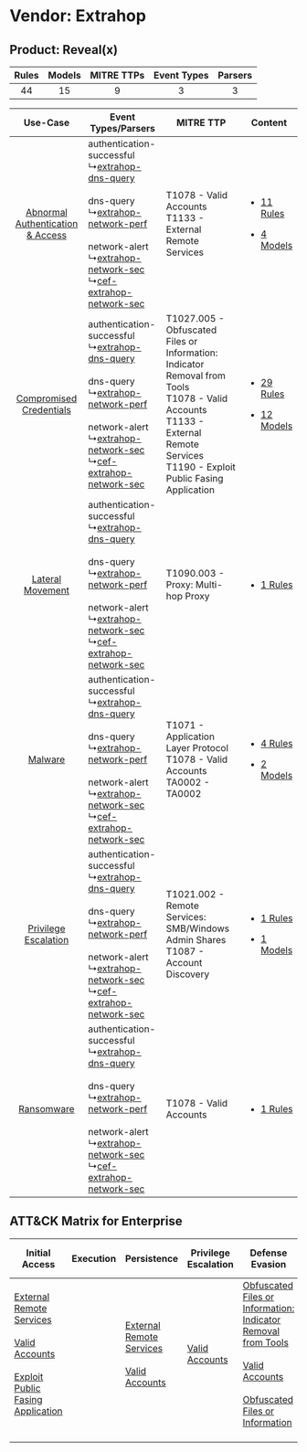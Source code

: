 Vendor: Extrahop
================
Product: Reveal(x)
------------------
| Rules | Models | MITRE TTPs | Event Types | Parsers |
|:-----:|:------:|:----------:|:-----------:|:-------:|
|  44   |   15   |     9      |      3      |    3    |

|    Use-Case    | Event Types/Parsers    | MITRE TTP    | Content    |
|:----:| ---- | ---- | ---- |
| [Abnormal Authentication & Access](../../../UseCases/uc_abnormal_authentication_&_access.md) |  authentication-successful<br> ↳[extrahop-dns-query](Ps/pC_extrahopdnsquery.md)<br><br> dns-query<br> ↳[extrahop-network-perf](Ps/pC_extrahopnetworkperf.md)<br><br> network-alert<br> ↳[extrahop-network-sec](Ps/pC_extrahopnetworksec.md)<br> ↳[cef-extrahop-network-sec](Ps/pC_cefextrahopnetworksec.md)<br> | T1078 - Valid Accounts<br>T1133 - External Remote Services<br>    | [<ul><li>11 Rules</li></ul><ul><li>4 Models</li></ul>](RM/r_m_extrahop_reveal(x)_Abnormal_Authentication_&_Access.md) |
|          [Compromised Credentials](../../../UseCases/uc_compromised_credentials.md)          |  authentication-successful<br> ↳[extrahop-dns-query](Ps/pC_extrahopdnsquery.md)<br><br> dns-query<br> ↳[extrahop-network-perf](Ps/pC_extrahopnetworkperf.md)<br><br> network-alert<br> ↳[extrahop-network-sec](Ps/pC_extrahopnetworksec.md)<br> ↳[cef-extrahop-network-sec](Ps/pC_cefextrahopnetworksec.md)<br> | T1027.005 - Obfuscated Files or Information: Indicator Removal from Tools<br>T1078 - Valid Accounts<br>T1133 - External Remote Services<br>T1190 - Exploit Public Fasing Application<br> | [<ul><li>29 Rules</li></ul><ul><li>12 Models</li></ul>](RM/r_m_extrahop_reveal(x)_Compromised_Credentials.md)         |
|    [Lateral Movement](../../../UseCases/uc_lateral_movement.md)    |  authentication-successful<br> ↳[extrahop-dns-query](Ps/pC_extrahopdnsquery.md)<br><br> dns-query<br> ↳[extrahop-network-perf](Ps/pC_extrahopnetworkperf.md)<br><br> network-alert<br> ↳[extrahop-network-sec](Ps/pC_extrahopnetworksec.md)<br> ↳[cef-extrahop-network-sec](Ps/pC_cefextrahopnetworksec.md)<br> | T1090.003 - Proxy: Multi-hop Proxy<br>    | [<ul><li>1 Rules</li></ul>](RM/r_m_extrahop_reveal(x)_Lateral_Movement.md)    |
|    [Malware](../../../UseCases/uc_malware.md)    |  authentication-successful<br> ↳[extrahop-dns-query](Ps/pC_extrahopdnsquery.md)<br><br> dns-query<br> ↳[extrahop-network-perf](Ps/pC_extrahopnetworkperf.md)<br><br> network-alert<br> ↳[extrahop-network-sec](Ps/pC_extrahopnetworksec.md)<br> ↳[cef-extrahop-network-sec](Ps/pC_cefextrahopnetworksec.md)<br> | T1071 - Application Layer Protocol<br>T1078 - Valid Accounts<br>TA0002 - TA0002<br>    | [<ul><li>4 Rules</li></ul><ul><li>2 Models</li></ul>](RM/r_m_extrahop_reveal(x)_Malware.md)    |
|    [Privilege Escalation](../../../UseCases/uc_privilege_escalation.md)    |  authentication-successful<br> ↳[extrahop-dns-query](Ps/pC_extrahopdnsquery.md)<br><br> dns-query<br> ↳[extrahop-network-perf](Ps/pC_extrahopnetworkperf.md)<br><br> network-alert<br> ↳[extrahop-network-sec](Ps/pC_extrahopnetworksec.md)<br> ↳[cef-extrahop-network-sec](Ps/pC_cefextrahopnetworksec.md)<br> | T1021.002 - Remote Services: SMB/Windows Admin Shares<br>T1087 - Account Discovery<br>    | [<ul><li>1 Rules</li></ul><ul><li>1 Models</li></ul>](RM/r_m_extrahop_reveal(x)_Privilege_Escalation.md)    |
|    [Ransomware](../../../UseCases/uc_ransomware.md)    |  authentication-successful<br> ↳[extrahop-dns-query](Ps/pC_extrahopdnsquery.md)<br><br> dns-query<br> ↳[extrahop-network-perf](Ps/pC_extrahopnetworkperf.md)<br><br> network-alert<br> ↳[extrahop-network-sec](Ps/pC_extrahopnetworksec.md)<br> ↳[cef-extrahop-network-sec](Ps/pC_cefextrahopnetworksec.md)<br> | T1078 - Valid Accounts<br>    | [<ul><li>1 Rules</li></ul>](RM/r_m_extrahop_reveal(x)_Ransomware.md)    |

ATT&CK Matrix for Enterprise
----------------------------
| Initial Access                                                                                                                                                                                                                         | Execution | Persistence                                                                                                                                      | Privilege Escalation                                                | Defense Evasion                                                                                                                                                                                                                                                               | Credential Access | Discovery                                                              | Lateral Movement                                                                                                                                                       | Collection | Command and Control                                                                                                                                                                                                      | Exfiltration | Impact |
| -------------------------------------------------------------------------------------------------------------------------------------------------------------------------------------------------------------------------------------- | --------- | ------------------------------------------------------------------------------------------------------------------------------------------------ | ------------------------------------------------------------------- | ----------------------------------------------------------------------------------------------------------------------------------------------------------------------------------------------------------------------------------------------------------------------------- | ----------------- | ---------------------------------------------------------------------- | ---------------------------------------------------------------------------------------------------------------------------------------------------------------------- | ---------- | ------------------------------------------------------------------------------------------------------------------------------------------------------------------------------------------------------------------------ | ------------ | ------ |
| [External Remote Services](https://attack.mitre.org/techniques/T1133)<br><br>[Valid Accounts](https://attack.mitre.org/techniques/T1078)<br><br>[Exploit Public Fasing Application](https://attack.mitre.org/techniques/T1190)<br><br> |           | [External Remote Services](https://attack.mitre.org/techniques/T1133)<br><br>[Valid Accounts](https://attack.mitre.org/techniques/T1078)<br><br> | [Valid Accounts](https://attack.mitre.org/techniques/T1078)<br><br> | [Obfuscated Files or Information: Indicator Removal from Tools](https://attack.mitre.org/techniques/T1027/005)<br><br>[Valid Accounts](https://attack.mitre.org/techniques/T1078)<br><br>[Obfuscated Files or Information](https://attack.mitre.org/techniques/T1027)<br><br> |                   | [Account Discovery](https://attack.mitre.org/techniques/T1087)<br><br> | [Remote Services](https://attack.mitre.org/techniques/T1021)<br><br>[Remote Services: SMB/Windows Admin Shares](https://attack.mitre.org/techniques/T1021/002)<br><br> |            | [Proxy: Multi-hop Proxy](https://attack.mitre.org/techniques/T1090/003)<br><br>[Application Layer Protocol](https://attack.mitre.org/techniques/T1071)<br><br>[Proxy](https://attack.mitre.org/techniques/T1090)<br><br> |              |        |